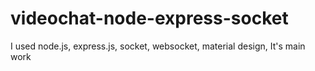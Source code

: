 # videochat-node-express-socket
I used node.js, express.js, socket, websocket, material design, 
It's main work